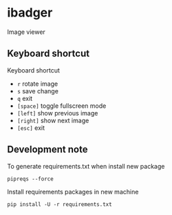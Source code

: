 # ibadger
Image viewer


## Keyboard shortcut

Keyboard shortcut
- `r` rotate image
- `s` save change
- `q` exit
- `[space]` toggle fullscreen mode
- `[left]` show previous image
- `[right]` show next image
- `[esc]` exit


## Development note

To generate requirements.txt when install new package
```
pipreqs --force
```

Install requirements packages in new machine

```
pip install -U -r requirements.txt

```
